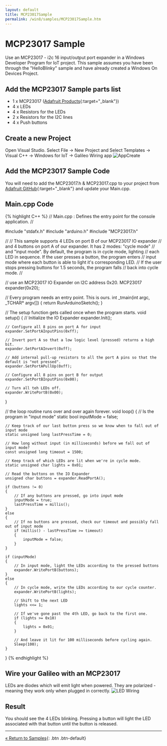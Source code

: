 ```yaml
---
layout: default
title: MCP23017Sample
permalink: /win8/samples/MCP23017Sample.htm
---
```

# MCP23017 Sample
Use an MCP23017 - i2c 16 input/output port expander in a Windows Developer Program for IoT project.  This sample assumes you have been through the "HelloBlinky" sample and have already created a Windows On Devices Project.

## Add the MCP23017 Sample parts list
* 1 x MCP23017 ([Adafruit Products](http://www.adafruit.com/search?q=MCP23017){:target="_blank"})
* 4 x LEDs
* 4 x Resistors for the LEDs
* 2 x Resistors for the I2C lines
* 4 x Push buttons

## Create a new Project
Open Visual Studio. Select File -> New Project and Select Templates -> Visual C++ -> Windows for IoT -> Galileo Wiring app
![AppCreate]({{site.baseurl}}/images/Nuget_AppCreate.png)

## Add the MCP23017 Sample Code
You will need to add the MCP23017.h & MCP23017.cpp to your project from [Adafruit GitHub](https://github.com/adafruit/Adafruit-MCP23017-Arduino-Library){:target="_blank"} and update your Main.cpp.

## Main.cpp Code
{% highlight C++ %}
// Main.cpp : Defines the entry point for the console application.
//

#include "stdafx.h"
#include "arduino.h"
#include "MCP23017.h"

//
// This sample supports 4 LEDs on port B of our MCP23017 IO expander
// and 4 buttons on port A of our expander.  It has 2 modes: "cycle mode"
// and "input mode".  By default, the program is in cycle mode, lighting
// each LED in sequence.  If the user presses a button, the program enters
// input mode where each button is able to light it's corresponding LED.
// If the user stops pressing buttons for 1.5 seconds, the program falls
// back into cycle mode.
//

// use an MCP23017 IO Expander on I2C address 0x20.
MCP23017 expander(0x20);

// Every program needs an entry point.  This is ours.
int _tmain(int argc, _TCHAR* argv[])
{
    return RunArduinoSketch();
}

// The setup function gets called once when the program starts.
void setup()
{
	// Initialize the IO Expander
	expander.Init();

	// Configure all 8 pins on port A for input
	expander.SetPortAInputPins(0xff);

	// Invert port A so that a low logic level (pressed) returns a high bit.
	expander.SetPortAInvert(0xff);

	// Add internal pull-up resistors to all the port A pins so that the default is "not pressed".
	expander.SetPortAPullUp(0xff);

	// Configure all 8 pins on port B for output
	expander.SetPortBInputPins(0x00);

	// Turn all teh LEDs off.
	expander.WritePortB(0x00);
}

// the loop routine runs over and over again forever.
void loop()
{
	// Is the program in "input mode"
	static bool inputMode = false;

	// Keep track of our last button press so we know when to fall out of input mode
	static unsigned long lastPressTime = 0;

	// How long without input (in milliseconds) before we fall out of input mode?
	const unsigned long timeout = 1500;

	// Keep track of which LEDs are lit when we're in cycle mode.
	static unsigned char lights = 0x01;

	// Read the buttons on the IO Expander
	unsigned char buttons = expander.ReadPortA();

	if (buttons != 0)
	{
		// If any buttons are pressed, go into input mode
		inputMode = true;
		lastPressTime = millis();
	}
	else
	{
		// If no buttons are pressed, check our timeout and possibly fall out of input mode
		if (millis() - lastPressTime >= timeout)
		{
			inputMode = false;
		}
	}

	if (inputMode)
	{
		// In input mode, light the LEDs according to the pressed buttons
		expander.WritePortB(buttons);
	}
	else
	{
		// In cycle mode, write the LEDs according to our cycle counter.
		expander.WritePortB(lights);

		// Shift to the next LED
		lights <<= 1;

		// If we've gone past the 4th LED, go back to the first one.
		if (lights >= 0x10)
		{
			lights = 0x01;
		}

		// And leave it lit for 100 milliseconds before cycling again.
		Sleep(100);
	}
}
{% endhighlight %}

## Wire your Galileo with an MCP23017
LEDs are diodes which will emit light when powered. They are polarized - meaning they work only when plugged in correctly.
![LED Wiring]({{site.baseurl}}/images/MCP23017Sample.png)


## Result
You should see the 4 LEDs blinking. Pressing a button will light the LED associated with that button until the button is released.

---
[&laquo; Return to Samples](SampleApps.htm){: .btn .btn-default}
